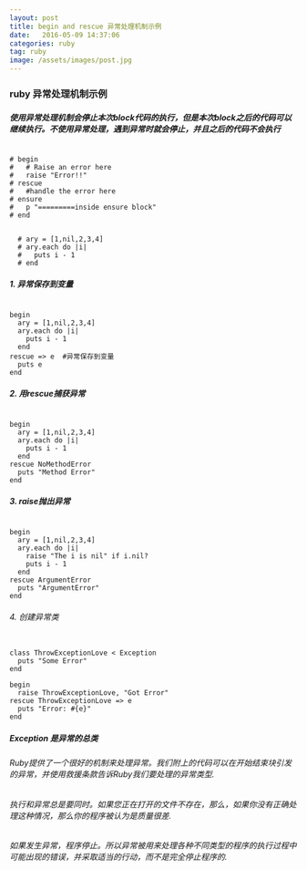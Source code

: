 ```yaml
---
layout: post
title: begin and rescue 异常处理机制示例
date:   2016-05-09 14:37:06
categories: ruby
tag: ruby
image: /assets/images/post.jpg
---
```


### ruby 异常处理机制示例

##### 使用异常处理机制会停止本次block代码的执行，但是本次block之后的代码可以继续执行。不使用异常处理，遇到异常时就会停止，并且之后的代码不会执行

```

# begin
#   # Raise an error here
#   raise "Error!!"
# rescue
#   #handle the error here
# ensure
#   p "=========inside ensure block"
# end

```

```

  # ary = [1,nil,2,3,4]
  # ary.each do |i|
  #   puts i - 1
  # end

```

##### 1. 异常保存到变量

```

begin
  ary = [1,nil,2,3,4]
  ary.each do |i|
    puts i - 1
  end
rescue => e  #异常保存到变量
  puts e
end

```

##### 2. 用rescue捕获异常

```

begin
  ary = [1,nil,2,3,4]
  ary.each do |i|
    puts i - 1
  end
rescue NoMethodError
  puts "Method Error"
end

```

##### 3. raise抛出异常

```

begin
  ary = [1,nil,2,3,4]
  ary.each do |i|
    raise "The i is nil" if i.nil?
    puts i - 1
  end
rescue ArgumentError
  puts "ArgumentError"
end

```

###### 4. 创建异常类

```

class ThrowExceptionLove < Exception
  puts "Some Error"
end

begin
  raise ThrowExceptionLove, "Got Error"
rescue ThrowExceptionLove => e
  puts "Error: #{e}"
end

```


##### Exception 是异常的总类

###### Ruby提供了一个很好的机制来处理异常。我们附上的代码可以在开始结束块引发的异常，并使用救援条款告诉Ruby我们要处理的异常类型.
###### 执行和异常总是要同时。如果您正在打开的文件不存在，那么，如果你没有正确处理这种情况，那么你的程序被认为是质量很差.

######  如果发生异常，程序停止。所以异常被用来处理各种不同类型的程序的执行过程中可能出现的错误，并采取适当的行动，而不是完全停止程序的.